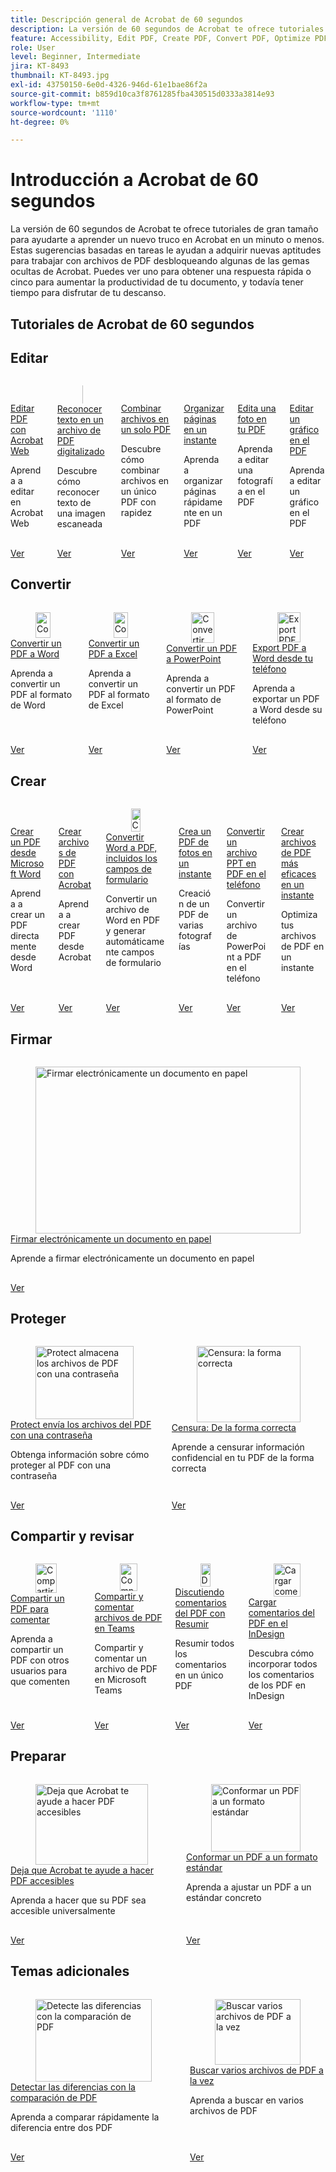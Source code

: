 ```yaml
---
title: Descripción general de Acrobat de 60 segundos
description: La versión de 60 segundos de Acrobat te ofrece tutoriales de gran tamaño para ayudarte a aprender un nuevo truco en Acrobat en un minuto o menos
feature: Accessibility, Edit PDF, Create PDF, Convert PDF, Optimize PDF, Sign, Security, Share, Collaboration
role: User
level: Beginner, Intermediate
jira: KT-8493
thumbnail: KT-8493.jpg
exl-id: 43750150-6e0d-4326-946d-61e1bae86f2a
source-git-commit: b859d10ca3f8761285fba430515d0333a3814e93
workflow-type: tm+mt
source-wordcount: '1110'
ht-degree: 0%

---
```


# Introducción a Acrobat de 60 segundos

La versión de 60 segundos de Acrobat te ofrece tutoriales de gran tamaño para ayudarte a aprender un nuevo truco en Acrobat en un minuto o menos. Estas sugerencias basadas en tareas le ayudan a adquirir nuevas aptitudes para trabajar con archivos de PDF desbloqueando algunas de las gemas ocultas de Acrobat. Puedes ver uno para obtener una respuesta rápida o cinco para aumentar la productividad de tu documento, y todavía tener tiempo para disfrutar de tu descanso.

## Tutoriales de Acrobat de 60 segundos

## Editar

<!-- START CARDS HTML - DO NOT MODIFY BY HAND -->
<div class="columns">
    <div class="column is-half-tablet is-half-desktop is-one-third-widescreen" aria-label="Edit PDF with Acrobat Web">
        <div class="card" style="height: 100%; display: flex; flex-direction: column; height: 100%;">
            <div class="card-image">
                <figure class="image x-is-16by9">
                    <a href="https://experienceleague.adobe.com/es/docs/document-cloud-learn/acrobat-learning/60-second/edit" title="Editar PDF con Acrobat Web" target="_self" rel="referrer">
                        <img class="is-bordered-r-small" src="https://experienceleague.adobe.com/es/docs/document-cloud-learn/acrobat-learning/60-second/media_15446e803641327fa17c7dad1078f062c9dc5712a.png?width=400&format=webply&optimize=medium" alt="Editar PDF con Acrobat Web"
                             style="width: 100%; aspect-ratio: 16 / 9; object-fit: cover; overflow: hidden; display: block; margin: auto;">
                    </a>
                </figure>
            </div>
            <div class="card-content is-padded-small" style="display: flex; flex-direction: column; flex-grow: 1; justify-content: space-between;">
                <div class="top-card-content">
                    <p class="headline is-size-6 has-text-weight-bold">
                        <a href="https://experienceleague.adobe.com/es/docs/document-cloud-learn/acrobat-learning/60-second/edit" target="_self" rel="referrer" title="Editar PDF con Acrobat Web">Editar PDF con Acrobat Web</a>
                    </p>
                    <p class="is-size-6">Aprenda a editar en Acrobat Web</p>
                </div>
                <a href="https://experienceleague.adobe.com/es/docs/document-cloud-learn/acrobat-learning/60-second/edit" target="_self" rel="referrer" class="spectrum-Button spectrum-Button--outline spectrum-Button--primary spectrum-Button--sizeM" style="align-self: flex-start; margin-top: 1rem;">
                    <span class="spectrum-Button-label has-no-wrap has-text-weight-bold">Ver</span>
                </a>
            </div>
        </div>
    </div>
    <div class="column is-half-tablet is-half-desktop is-one-third-widescreen" aria-label="Recognize text in a scanned PDF file">
        <div class="card" style="height: 100%; display: flex; flex-direction: column; height: 100%;">
            <div class="card-image">
                <figure class="image x-is-16by9">
                    <a href="https://experienceleague.adobe.com/es/docs/document-cloud-learn/acrobat-learning/60-second/textrecognition" title="Reconocer texto en un archivo de PDF digitalizado" target="_self" rel="referrer">
                        <img class="is-bordered-r-small" src="https://experienceleague.adobe.com/es/docs/document-cloud-learn/acrobat-learning/60-second/media_18991458e25e3aeaa0ba7f169a5c62d91bfd011c7.png?width=400&format=webply&optimize=medium" alt="Reconocer texto en un archivo de PDF digitalizado"
                             style="width: 100%; aspect-ratio: 16 / 9; object-fit: cover; overflow: hidden; display: block; margin: auto;">
                    </a>
                </figure>
            </div>
            <div class="card-content is-padded-small" style="display: flex; flex-direction: column; flex-grow: 1; justify-content: space-between;">
                <div class="top-card-content">
                    <p class="headline is-size-6 has-text-weight-bold">
                        <a href="https://experienceleague.adobe.com/es/docs/document-cloud-learn/acrobat-learning/60-second/textrecognition" target="_self" rel="referrer" title="Reconocer texto en un archivo de PDF digitalizado">Reconocer texto en un archivo de PDF digitalizado</a>
                    </p>
                    <p class="is-size-6">Descubre cómo reconocer texto de una imagen escaneada</p>
                </div>
                <a href="https://experienceleague.adobe.com/es/docs/document-cloud-learn/acrobat-learning/60-second/textrecognition" target="_self" rel="referrer" class="spectrum-Button spectrum-Button--outline spectrum-Button--primary spectrum-Button--sizeM" style="align-self: flex-start; margin-top: 1rem;">
                    <span class="spectrum-Button-label has-no-wrap has-text-weight-bold">Ver</span>
                </a>
            </div>
        </div>
    </div>
    <div class="column is-half-tablet is-half-desktop is-one-third-widescreen" aria-label="Combine files into one PDF">
        <div class="card" style="height: 100%; display: flex; flex-direction: column; height: 100%;">
            <div class="card-image">
                <figure class="image x-is-16by9">
                    <a href="https://experienceleague.adobe.com/es/docs/document-cloud-learn/acrobat-learning/60-second/combine-to-one-pdf" title="Combinar archivos en un solo PDF" target="_self" rel="referrer">
                        <img class="is-bordered-r-small" src="https://experienceleague.adobe.com/es/docs/document-cloud-learn/acrobat-learning/getting-started/media_12db4e53771239c4c355e54868bb8c2d72912cf58.png?width=400&format=webply&optimize=medium" alt="Combinar archivos en un solo PDF"
                             style="width: 100%; aspect-ratio: 16 / 9; object-fit: cover; overflow: hidden; display: block; margin: auto;">
                    </a>
                </figure>
            </div>
            <div class="card-content is-padded-small" style="display: flex; flex-direction: column; flex-grow: 1; justify-content: space-between;">
                <div class="top-card-content">
                    <p class="headline is-size-6 has-text-weight-bold">
                        <a href="https://experienceleague.adobe.com/es/docs/document-cloud-learn/acrobat-learning/60-second/combine-to-one-pdf" target="_self" rel="referrer" title="Combinar archivos en un solo PDF">Combinar archivos en un solo PDF</a>
                    </p>
                    <p class="is-size-6">Descubre cómo combinar archivos en un único PDF con rapidez</p>
                </div>
                <a href="https://experienceleague.adobe.com/es/docs/document-cloud-learn/acrobat-learning/60-second/combine-to-one-pdf" target="_self" rel="referrer" class="spectrum-Button spectrum-Button--outline spectrum-Button--primary spectrum-Button--sizeM" style="align-self: flex-start; margin-top: 1rem;">
                    <span class="spectrum-Button-label has-no-wrap has-text-weight-bold">Ver</span>
                </a>
            </div>
        </div>
    </div>
    <div class="column is-half-tablet is-half-desktop is-one-third-widescreen" aria-label="Organize pages in a snap">
        <div class="card" style="height: 100%; display: flex; flex-direction: column; height: 100%;">
            <div class="card-image">
                <figure class="image x-is-16by9">
                    <a href="https://experienceleague.adobe.com/es/docs/document-cloud-learn/acrobat-learning/60-second/organize" title="Organiza páginas en un instante" target="_self" rel="referrer">
                        <img class="is-bordered-r-small" src="https://experienceleague.adobe.com/es/docs/document-cloud-learn/acrobat-learning/60-second/media_134a5e6bdc79683186039aefd4886410edcf8f24d.png?width=400&format=webply&optimize=medium" alt="Organiza páginas en un instante"
                             style="width: 100%; aspect-ratio: 16 / 9; object-fit: cover; overflow: hidden; display: block; margin: auto;">
                    </a>
                </figure>
            </div>
            <div class="card-content is-padded-small" style="display: flex; flex-direction: column; flex-grow: 1; justify-content: space-between;">
                <div class="top-card-content">
                    <p class="headline is-size-6 has-text-weight-bold">
                        <a href="https://experienceleague.adobe.com/es/docs/document-cloud-learn/acrobat-learning/60-second/organize" target="_self" rel="referrer" title="Organiza páginas en un instante">Organizar páginas en un instante</a>
                    </p>
                    <p class="is-size-6">Aprenda a organizar páginas rápidamente en un PDF</p>
                </div>
                <a href="https://experienceleague.adobe.com/es/docs/document-cloud-learn/acrobat-learning/60-second/organize" target="_self" rel="referrer" class="spectrum-Button spectrum-Button--outline spectrum-Button--primary spectrum-Button--sizeM" style="align-self: flex-start; margin-top: 1rem;">
                    <span class="spectrum-Button-label has-no-wrap has-text-weight-bold">Ver</span>
                </a>
            </div>
        </div>
    </div>
    <div class="column is-half-tablet is-half-desktop is-one-third-widescreen" aria-label="Edit a photo in your PDF">
        <div class="card" style="height: 100%; display: flex; flex-direction: column; height: 100%;">
            <div class="card-image">
                <figure class="image x-is-16by9">
                    <a href="https://experienceleague.adobe.com/es/docs/document-cloud-learn/acrobat-learning/60-second/editphoto" title="Edición de una fotografía en el PDF" target="_self" rel="referrer">
                        <img class="is-bordered-r-small" src="https://experienceleague.adobe.com/es/docs/document-cloud-learn/acrobat-learning/60-second/media_143402bd2ebb039d28d318ff79922f5cd6a72bb4c.png?width=400&format=webply&optimize=medium" alt="Edición de una fotografía en el PDF"
                             style="width: 100%; aspect-ratio: 16 / 9; object-fit: cover; overflow: hidden; display: block; margin: auto;">
                    </a>
                </figure>
            </div>
            <div class="card-content is-padded-small" style="display: flex; flex-direction: column; flex-grow: 1; justify-content: space-between;">
                <div class="top-card-content">
                    <p class="headline is-size-6 has-text-weight-bold">
                        <a href="https://experienceleague.adobe.com/es/docs/document-cloud-learn/acrobat-learning/60-second/editphoto" target="_self" rel="referrer" title="Edición de una fotografía en el PDF">Edita una foto en tu PDF</a>
                    </p>
                    <p class="is-size-6">Aprenda a editar una fotografía en el PDF</p>
                </div>
                <a href="https://experienceleague.adobe.com/es/docs/document-cloud-learn/acrobat-learning/60-second/editphoto" target="_self" rel="referrer" class="spectrum-Button spectrum-Button--outline spectrum-Button--primary spectrum-Button--sizeM" style="align-self: flex-start; margin-top: 1rem;">
                    <span class="spectrum-Button-label has-no-wrap has-text-weight-bold">Ver</span>
                </a>
            </div>
        </div>
    </div>
    <div class="column is-half-tablet is-half-desktop is-one-third-widescreen" aria-label="Edit a graphic in your PDF">
        <div class="card" style="height: 100%; display: flex; flex-direction: column; height: 100%;">
            <div class="card-image">
                <figure class="image x-is-16by9">
                    <a href="https://experienceleague.adobe.com/es/docs/document-cloud-learn/acrobat-learning/60-second/editgraphic" title="Edición de un gráfico en el PDF" target="_self" rel="referrer">
                        <img class="is-bordered-r-small" src="https://experienceleague.adobe.com/es/docs/document-cloud-learn/acrobat-learning/60-second/media_1e5970d9a0f57a1cb0c18325e8511645af3435571.png?width=400&format=webply&optimize=medium" alt="Edición de un gráfico en el PDF"
                             style="width: 100%; aspect-ratio: 16 / 9; object-fit: cover; overflow: hidden; display: block; margin: auto;">
                    </a>
                </figure>
            </div>
            <div class="card-content is-padded-small" style="display: flex; flex-direction: column; flex-grow: 1; justify-content: space-between;">
                <div class="top-card-content">
                    <p class="headline is-size-6 has-text-weight-bold">
                        <a href="https://experienceleague.adobe.com/es/docs/document-cloud-learn/acrobat-learning/60-second/editgraphic" target="_self" rel="referrer" title="Edición de un gráfico en el PDF">Editar un gráfico en el PDF</a>
                    </p>
                    <p class="is-size-6">Aprenda a editar un gráfico en el PDF</p>
                </div>
                <a href="https://experienceleague.adobe.com/es/docs/document-cloud-learn/acrobat-learning/60-second/editgraphic" target="_self" rel="referrer" class="spectrum-Button spectrum-Button--outline spectrum-Button--primary spectrum-Button--sizeM" style="align-self: flex-start; margin-top: 1rem;">
                    <span class="spectrum-Button-label has-no-wrap has-text-weight-bold">Ver</span>
                </a>
            </div>
        </div>
    </div>
</div>
<!-- END CARDS HTML - DO NOT MODIFY BY HAND -->

## Convertir

<!-- START CARDS HTML - DO NOT MODIFY BY HAND -->
<div class="columns">
    <div class="column is-half-tablet is-half-desktop is-one-third-widescreen" aria-label="Convert a PDF to Word">
        <div class="card" style="height: 100%; display: flex; flex-direction: column; height: 100%;">
            <div class="card-image">
                <figure class="image x-is-16by9">
                    <a href="https://experienceleague.adobe.com/es/docs/document-cloud-learn/acrobat-learning/60-second/convert-pdf-word" title="Convertir un PDF a Word" target="_self" rel="referrer">
                        <img class="is-bordered-r-small" src="https://experienceleague.adobe.com/es/docs/document-cloud-learn/acrobat-learning/60-second/media_151fd684b86b4fce9905135d01d2089da2112ddc7.png?width=400&format=webply&optimize=medium" alt="Convertir un PDF a Word"
                             style="width: 100%; aspect-ratio: 16 / 9; object-fit: cover; overflow: hidden; display: block; margin: auto;">
                    </a>
                </figure>
            </div>
            <div class="card-content is-padded-small" style="display: flex; flex-direction: column; flex-grow: 1; justify-content: space-between;">
                <div class="top-card-content">
                    <p class="headline is-size-6 has-text-weight-bold">
                        <a href="https://experienceleague.adobe.com/es/docs/document-cloud-learn/acrobat-learning/60-second/convert-pdf-word" target="_self" rel="referrer" title="Convertir un PDF a Word">Convertir un PDF a Word</a>
                    </p>
                    <p class="is-size-6">Aprenda a convertir un PDF al formato de Word</p>
                </div>
                <a href="https://experienceleague.adobe.com/es/docs/document-cloud-learn/acrobat-learning/60-second/convert-pdf-word" target="_self" rel="referrer" class="spectrum-Button spectrum-Button--outline spectrum-Button--primary spectrum-Button--sizeM" style="align-self: flex-start; margin-top: 1rem;">
                    <span class="spectrum-Button-label has-no-wrap has-text-weight-bold">Ver</span>
                </a>
            </div>
        </div>
    </div>
    <div class="column is-half-tablet is-half-desktop is-one-third-widescreen" aria-label="Convert a PDF to Excel">
        <div class="card" style="height: 100%; display: flex; flex-direction: column; height: 100%;">
            <div class="card-image">
                <figure class="image x-is-16by9">
                    <a href="https://experienceleague.adobe.com/es/docs/document-cloud-learn/acrobat-learning/60-second/convert-pdf-excel" title="Convertir un PDF a Excel" target="_self" rel="referrer">
                        <img class="is-bordered-r-small" src="https://experienceleague.adobe.com/es/docs/document-cloud-learn/acrobat-learning/60-second/media_150c2cc7e2c37eb955ee680e942f7240e7a3be743.png?width=400&format=webply&optimize=medium" alt="Convertir un PDF a Excel"
                             style="width: 100%; aspect-ratio: 16 / 9; object-fit: cover; overflow: hidden; display: block; margin: auto;">
                    </a>
                </figure>
            </div>
            <div class="card-content is-padded-small" style="display: flex; flex-direction: column; flex-grow: 1; justify-content: space-between;">
                <div class="top-card-content">
                    <p class="headline is-size-6 has-text-weight-bold">
                        <a href="https://experienceleague.adobe.com/es/docs/document-cloud-learn/acrobat-learning/60-second/convert-pdf-excel" target="_self" rel="referrer" title="Convertir un PDF a Excel">Convertir un PDF a Excel</a>
                    </p>
                    <p class="is-size-6">Aprenda a convertir un PDF al formato de Excel</p>
                </div>
                <a href="https://experienceleague.adobe.com/es/docs/document-cloud-learn/acrobat-learning/60-second/convert-pdf-excel" target="_self" rel="referrer" class="spectrum-Button spectrum-Button--outline spectrum-Button--primary spectrum-Button--sizeM" style="align-self: flex-start; margin-top: 1rem;">
                    <span class="spectrum-Button-label has-no-wrap has-text-weight-bold">Ver</span>
                </a>
            </div>
        </div>
    </div>
    <div class="column is-half-tablet is-half-desktop is-one-third-widescreen" aria-label="Convert a PDF to PowerPoint">
        <div class="card" style="height: 100%; display: flex; flex-direction: column; height: 100%;">
            <div class="card-image">
                <figure class="image x-is-16by9">
                    <a href="https://experienceleague.adobe.com/es/docs/document-cloud-learn/acrobat-learning/60-second/convert-pdf-powerpoint" title="Convertir un PDF a PowerPoint" target="_self" rel="referrer">
                        <img class="is-bordered-r-small" src="https://experienceleague.adobe.com/es/docs/document-cloud-learn/acrobat-learning/60-second/media_1f8d6d403480a260dc967912fe013c5a6419dcffc.png?width=400&format=webply&optimize=medium" alt="Convertir un PDF a PowerPoint"
                             style="width: 100%; aspect-ratio: 16 / 9; object-fit: cover; overflow: hidden; display: block; margin: auto;">
                    </a>
                </figure>
            </div>
            <div class="card-content is-padded-small" style="display: flex; flex-direction: column; flex-grow: 1; justify-content: space-between;">
                <div class="top-card-content">
                    <p class="headline is-size-6 has-text-weight-bold">
                        <a href="https://experienceleague.adobe.com/es/docs/document-cloud-learn/acrobat-learning/60-second/convert-pdf-powerpoint" target="_self" rel="referrer" title="Convertir un PDF a PowerPoint">Convertir un PDF a PowerPoint</a>
                    </p>
                    <p class="is-size-6">Aprenda a convertir un PDF al formato de PowerPoint</p>
                </div>
                <a href="https://experienceleague.adobe.com/es/docs/document-cloud-learn/acrobat-learning/60-second/convert-pdf-powerpoint" target="_self" rel="referrer" class="spectrum-Button spectrum-Button--outline spectrum-Button--primary spectrum-Button--sizeM" style="align-self: flex-start; margin-top: 1rem;">
                    <span class="spectrum-Button-label has-no-wrap has-text-weight-bold">Ver</span>
                </a>
            </div>
        </div>
    </div>
    <div class="column is-half-tablet is-half-desktop is-one-third-widescreen" aria-label="Export PDF to Word from your phone">
        <div class="card" style="height: 100%; display: flex; flex-direction: column; height: 100%;">
            <div class="card-image">
                <figure class="image x-is-16by9">
                    <a href="https://experienceleague.adobe.com/es/docs/document-cloud-learn/acrobat-learning/60-second/exportwordphone" title="Export PDF a Word desde el teléfono" target="_self" rel="referrer">
                        <img class="is-bordered-r-small" src="https://experienceleague.adobe.com/es/docs/document-cloud-learn/acrobat-learning/60-second/media_159dede237c9c628066a9c0d75d0ea1d0a0255f26.png?width=400&format=webply&optimize=medium" alt="Export PDF a Word desde el teléfono"
                             style="width: 100%; aspect-ratio: 16 / 9; object-fit: cover; overflow: hidden; display: block; margin: auto;">
                    </a>
                </figure>
            </div>
            <div class="card-content is-padded-small" style="display: flex; flex-direction: column; flex-grow: 1; justify-content: space-between;">
                <div class="top-card-content">
                    <p class="headline is-size-6 has-text-weight-bold">
                        <a href="https://experienceleague.adobe.com/es/docs/document-cloud-learn/acrobat-learning/60-second/exportwordphone" target="_self" rel="referrer" title="Export PDF a Word desde el teléfono">Export PDF a Word desde tu teléfono</a>
                    </p>
                    <p class="is-size-6">Aprenda a exportar un PDF a Word desde su teléfono</p>
                </div>
                <a href="https://experienceleague.adobe.com/es/docs/document-cloud-learn/acrobat-learning/60-second/exportwordphone" target="_self" rel="referrer" class="spectrum-Button spectrum-Button--outline spectrum-Button--primary spectrum-Button--sizeM" style="align-self: flex-start; margin-top: 1rem;">
                    <span class="spectrum-Button-label has-no-wrap has-text-weight-bold">Ver</span>
                </a>
            </div>
        </div>
    </div>
</div>
<!-- END CARDS HTML - DO NOT MODIFY BY HAND -->

## Crear

<!-- START CARDS HTML - DO NOT MODIFY BY HAND -->
<div class="columns">
    <div class="column is-half-tablet is-half-desktop is-one-third-widescreen" aria-label="Create a PDF from Microsoft Word">
        <div class="card" style="height: 100%; display: flex; flex-direction: column; height: 100%;">
            <div class="card-image">
                <figure class="image x-is-16by9">
                    <a href="https://experienceleague.adobe.com/es/docs/document-cloud-learn/acrobat-learning/60-second/word-to-pdf" title="Crear un PDF desde Microsoft Word" target="_self" rel="referrer">
                        <img class="is-bordered-r-small" src="https://experienceleague.adobe.com/es/docs/document-cloud-learn/acrobat-learning/60-second/media_1cd736365ac8082ced244671cce45aefc5162b2b5.png?width=400&format=webply&optimize=medium" alt="Crear un PDF desde Microsoft Word"
                             style="width: 100%; aspect-ratio: 16 / 9; object-fit: cover; overflow: hidden; display: block; margin: auto;">
                    </a>
                </figure>
            </div>
            <div class="card-content is-padded-small" style="display: flex; flex-direction: column; flex-grow: 1; justify-content: space-between;">
                <div class="top-card-content">
                    <p class="headline is-size-6 has-text-weight-bold">
                        <a href="https://experienceleague.adobe.com/es/docs/document-cloud-learn/acrobat-learning/60-second/word-to-pdf" target="_self" rel="referrer" title="Crear un PDF desde Microsoft Word">Crear un PDF desde Microsoft Word</a>
                    </p>
                    <p class="is-size-6">Aprenda a crear un PDF directamente desde Word</p>
                </div>
                <a href="https://experienceleague.adobe.com/es/docs/document-cloud-learn/acrobat-learning/60-second/word-to-pdf" target="_self" rel="referrer" class="spectrum-Button spectrum-Button--outline spectrum-Button--primary spectrum-Button--sizeM" style="align-self: flex-start; margin-top: 1rem;">
                    <span class="spectrum-Button-label has-no-wrap has-text-weight-bold">Ver</span>
                </a>
            </div>
        </div>
    </div>
    <div class="column is-half-tablet is-half-desktop is-one-third-widescreen" aria-label="Create PDF files with Acrobat">
        <div class="card" style="height: 100%; display: flex; flex-direction: column; height: 100%;">
            <div class="card-image">
                <figure class="image x-is-16by9">
                    <a href="https://experienceleague.adobe.com/es/docs/document-cloud-learn/acrobat-learning/60-second/create-from-acrobat" title="Crear archivos de PDF con Acrobat" target="_self" rel="referrer">
                        <img class="is-bordered-r-small" src="https://experienceleague.adobe.com/es/docs/document-cloud-learn/acrobat-learning/60-second/media_11870f1d4b20a042dc6d14477c438af32860ceac8.png?width=400&format=webply&optimize=medium" alt="Crear archivos de PDF con Acrobat"
                             style="width: 100%; aspect-ratio: 16 / 9; object-fit: cover; overflow: hidden; display: block; margin: auto;">
                    </a>
                </figure>
            </div>
            <div class="card-content is-padded-small" style="display: flex; flex-direction: column; flex-grow: 1; justify-content: space-between;">
                <div class="top-card-content">
                    <p class="headline is-size-6 has-text-weight-bold">
                        <a href="https://experienceleague.adobe.com/es/docs/document-cloud-learn/acrobat-learning/60-second/create-from-acrobat" target="_self" rel="referrer" title="Crear archivos de PDF con Acrobat">Crear archivos de PDF con Acrobat</a>
                    </p>
                    <p class="is-size-6">Aprenda a crear PDF desde Acrobat</p>
                </div>
                <a href="https://experienceleague.adobe.com/es/docs/document-cloud-learn/acrobat-learning/60-second/create-from-acrobat" target="_self" rel="referrer" class="spectrum-Button spectrum-Button--outline spectrum-Button--primary spectrum-Button--sizeM" style="align-self: flex-start; margin-top: 1rem;">
                    <span class="spectrum-Button-label has-no-wrap has-text-weight-bold">Ver</span>
                </a>
            </div>
        </div>
    </div>
    <div class="column is-half-tablet is-half-desktop is-one-third-widescreen" aria-label="Convert Word to PDF including form fields">
        <div class="card" style="height: 100%; display: flex; flex-direction: column; height: 100%;">
            <div class="card-image">
                <figure class="image x-is-16by9">
                    <a href="https://experienceleague.adobe.com/es/docs/document-cloud-learn/acrobat-learning/60-second/wordform" title="Convertir de Word a PDF, incluidos los campos de formulario" target="_self" rel="referrer">
                        <img class="is-bordered-r-small" src="https://experienceleague.adobe.com/es/docs/document-cloud-learn/acrobat-learning/60-second/media_144fe4c86278b0d29c252495b50d8d16f3d2c3876.png?width=400&format=webply&optimize=medium" alt="Convertir de Word a PDF, incluidos los campos de formulario"
                             style="width: 100%; aspect-ratio: 16 / 9; object-fit: cover; overflow: hidden; display: block; margin: auto;">
                    </a>
                </figure>
            </div>
            <div class="card-content is-padded-small" style="display: flex; flex-direction: column; flex-grow: 1; justify-content: space-between;">
                <div class="top-card-content">
                    <p class="headline is-size-6 has-text-weight-bold">
                        <a href="https://experienceleague.adobe.com/es/docs/document-cloud-learn/acrobat-learning/60-second/wordform" target="_self" rel="referrer" title="Convertir de Word a PDF, incluidos los campos de formulario">Convertir Word a PDF, incluidos los campos de formulario</a>
                    </p>
                    <p class="is-size-6">Convertir un archivo de Word en PDF y generar automáticamente campos de formulario</p>
                </div>
                <a href="https://experienceleague.adobe.com/es/docs/document-cloud-learn/acrobat-learning/60-second/wordform" target="_self" rel="referrer" class="spectrum-Button spectrum-Button--outline spectrum-Button--primary spectrum-Button--sizeM" style="align-self: flex-start; margin-top: 1rem;">
                    <span class="spectrum-Button-label has-no-wrap has-text-weight-bold">Ver</span>
                </a>
            </div>
        </div>
    </div>
    <div class="column is-half-tablet is-half-desktop is-one-third-widescreen" aria-label="Create a PDF of photos in an instant">
        <div class="card" style="height: 100%; display: flex; flex-direction: column; height: 100%;">
            <div class="card-image">
                <figure class="image x-is-16by9">
                    <a href="https://experienceleague.adobe.com/es/docs/document-cloud-learn/acrobat-learning/60-second/photo" title="Crea un PDF de fotos en un instante" target="_self" rel="referrer">
                        <img class="is-bordered-r-small" src="https://experienceleague.adobe.com/es/docs/document-cloud-learn/acrobat-learning/60-second/media_18e81d37992122545eb35d6f082caab4a314eb4d3.png?width=400&format=webply&optimize=medium" alt="Crea un PDF de fotos en un instante"
                             style="width: 100%; aspect-ratio: 16 / 9; object-fit: cover; overflow: hidden; display: block; margin: auto;">
                    </a>
                </figure>
            </div>
            <div class="card-content is-padded-small" style="display: flex; flex-direction: column; flex-grow: 1; justify-content: space-between;">
                <div class="top-card-content">
                    <p class="headline is-size-6 has-text-weight-bold">
                        <a href="https://experienceleague.adobe.com/es/docs/document-cloud-learn/acrobat-learning/60-second/photo" target="_self" rel="referrer" title="Crea un PDF de fotos en un instante">Crea un PDF de fotos en un instante</a>
                    </p>
                    <p class="is-size-6">Creación de un PDF de varias fotografías</p>
                </div>
                <a href="https://experienceleague.adobe.com/es/docs/document-cloud-learn/acrobat-learning/60-second/photo" target="_self" rel="referrer" class="spectrum-Button spectrum-Button--outline spectrum-Button--primary spectrum-Button--sizeM" style="align-self: flex-start; margin-top: 1rem;">
                    <span class="spectrum-Button-label has-no-wrap has-text-weight-bold">Ver</span>
                </a>
            </div>
        </div>
    </div>
    <div class="column is-half-tablet is-half-desktop is-one-third-widescreen" aria-label="Convert a PPT file to PDF on your phone">
        <div class="card" style="height: 100%; display: flex; flex-direction: column; height: 100%;">
            <div class="card-image">
                <figure class="image x-is-16by9">
                    <a href="https://experienceleague.adobe.com/es/docs/document-cloud-learn/acrobat-learning/60-second/phone" title="Convertir un archivo PPT a PDF en el teléfono" target="_self" rel="referrer">
                        <img class="is-bordered-r-small" src="https://experienceleague.adobe.com/es/docs/document-cloud-learn/acrobat-learning/60-second/media_17330e204d49ad64a1af9098da67fc2d172566d0a.png?width=400&format=webply&optimize=medium" alt="Convertir un archivo PPT a PDF en el teléfono"
                             style="width: 100%; aspect-ratio: 16 / 9; object-fit: cover; overflow: hidden; display: block; margin: auto;">
                    </a>
                </figure>
            </div>
            <div class="card-content is-padded-small" style="display: flex; flex-direction: column; flex-grow: 1; justify-content: space-between;">
                <div class="top-card-content">
                    <p class="headline is-size-6 has-text-weight-bold">
                        <a href="https://experienceleague.adobe.com/es/docs/document-cloud-learn/acrobat-learning/60-second/phone" target="_self" rel="referrer" title="Convertir un archivo PPT a PDF en el teléfono">Convertir un archivo PPT en PDF en el teléfono</a>
                    </p>
                    <p class="is-size-6">Convertir un archivo de PowerPoint a PDF en el teléfono</p>
                </div>
                <a href="https://experienceleague.adobe.com/es/docs/document-cloud-learn/acrobat-learning/60-second/phone" target="_self" rel="referrer" class="spectrum-Button spectrum-Button--outline spectrum-Button--primary spectrum-Button--sizeM" style="align-self: flex-start; margin-top: 1rem;">
                    <span class="spectrum-Button-label has-no-wrap has-text-weight-bold">Ver</span>
                </a>
            </div>
        </div>
    </div>
    <div class="column is-half-tablet is-half-desktop is-one-third-widescreen" aria-label="Create more efficient PDF files in a snap">
        <div class="card" style="height: 100%; display: flex; flex-direction: column; height: 100%;">
            <div class="card-image">
                <figure class="image x-is-16by9">
                    <a href="https://experienceleague.adobe.com/es/docs/document-cloud-learn/acrobat-learning/60-second/optimize" title="Crea archivos de PDF más eficaces en un instante" target="_self" rel="referrer">
                        <img class="is-bordered-r-small" src="https://experienceleague.adobe.com/es/docs/document-cloud-learn/acrobat-learning/60-second/media_1803962c9009d3368a7edd10c31f9d262e8867539.png?width=400&format=webply&optimize=medium" alt="Crea archivos de PDF más eficaces en un instante"
                             style="width: 100%; aspect-ratio: 16 / 9; object-fit: cover; overflow: hidden; display: block; margin: auto;">
                    </a>
                </figure>
            </div>
            <div class="card-content is-padded-small" style="display: flex; flex-direction: column; flex-grow: 1; justify-content: space-between;">
                <div class="top-card-content">
                    <p class="headline is-size-6 has-text-weight-bold">
                        <a href="https://experienceleague.adobe.com/es/docs/document-cloud-learn/acrobat-learning/60-second/optimize" target="_self" rel="referrer" title="Crea archivos de PDF más eficaces en un instante">Crear archivos de PDF más eficaces en un instante</a>
                    </p>
                    <p class="is-size-6">Optimiza tus archivos de PDF en un instante</p>
                </div>
                <a href="https://experienceleague.adobe.com/es/docs/document-cloud-learn/acrobat-learning/60-second/optimize" target="_self" rel="referrer" class="spectrum-Button spectrum-Button--outline spectrum-Button--primary spectrum-Button--sizeM" style="align-self: flex-start; margin-top: 1rem;">
                    <span class="spectrum-Button-label has-no-wrap has-text-weight-bold">Ver</span>
                </a>
            </div>
        </div>
    </div>
</div>
<!-- END CARDS HTML - DO NOT MODIFY BY HAND -->

## Firmar

<!-- START CARDS HTML - DO NOT MODIFY BY HAND -->
<div class="columns">
    <div class="column is-half-tablet is-half-desktop is-one-third-widescreen" aria-label="Electronically sign a paper document">
        <div class="card" style="height: 100%; display: flex; flex-direction: column; height: 100%;">
            <div class="card-image">
                <figure class="image x-is-16by9">
                    <a href="https://experienceleague.adobe.com/es/docs/document-cloud-learn/acrobat-learning/60-second/sign" title="Firmar electrónicamente un documento en papel" target="_self" rel="referrer">
                        <img class="is-bordered-r-small" src="https://experienceleague.adobe.com/es/docs/document-cloud-learn/acrobat-learning/60-second/media_1208aec2e5b247e623754caa50e089d2f4ded0a6d.png?width=400&format=webply&optimize=medium" alt="Firmar electrónicamente un documento en papel"
                             style="width: 100%; aspect-ratio: 16 / 9; object-fit: cover; overflow: hidden; display: block; margin: auto;">
                    </a>
                </figure>
            </div>
            <div class="card-content is-padded-small" style="display: flex; flex-direction: column; flex-grow: 1; justify-content: space-between;">
                <div class="top-card-content">
                    <p class="headline is-size-6 has-text-weight-bold">
                        <a href="https://experienceleague.adobe.com/es/docs/document-cloud-learn/acrobat-learning/60-second/sign" target="_self" rel="referrer" title="Firmar electrónicamente un documento en papel">Firmar electrónicamente un documento en papel</a>
                    </p>
                    <p class="is-size-6">Aprende a firmar electrónicamente un documento en papel</p>
                </div>
                <a href="https://experienceleague.adobe.com/es/docs/document-cloud-learn/acrobat-learning/60-second/sign" target="_self" rel="referrer" class="spectrum-Button spectrum-Button--outline spectrum-Button--primary spectrum-Button--sizeM" style="align-self: flex-start; margin-top: 1rem;">
                    <span class="spectrum-Button-label has-no-wrap has-text-weight-bold">Ver</span>
                </a>
            </div>
        </div>
    </div>
</div>
<!-- END CARDS HTML - DO NOT MODIFY BY HAND -->

## Proteger

<!-- START CARDS HTML - DO NOT MODIFY BY HAND -->
<div class="columns">
    <div class="column is-half-tablet is-half-desktop is-one-third-widescreen" aria-label="Protect your PDF files with a password">
        <div class="card" style="height: 100%; display: flex; flex-direction: column; height: 100%;">
            <div class="card-image">
                <figure class="image x-is-16by9">
                    <a href="https://experienceleague.adobe.com/es/docs/document-cloud-learn/acrobat-learning/60-second/protect" title="Protect almacena los archivos de PDF con una contraseña" target="_self" rel="referrer">
                        <img class="is-bordered-r-small" src="https://experienceleague.adobe.com/es/docs/document-cloud-learn/acrobat-learning/60-second/media_1dd983a4813e3ef7b729b15e794efae1217399beb.png?width=400&format=webply&optimize=medium" alt="Protect almacena los archivos de PDF con una contraseña"
                             style="width: 100%; aspect-ratio: 16 / 9; object-fit: cover; overflow: hidden; display: block; margin: auto;">
                    </a>
                </figure>
            </div>
            <div class="card-content is-padded-small" style="display: flex; flex-direction: column; flex-grow: 1; justify-content: space-between;">
                <div class="top-card-content">
                    <p class="headline is-size-6 has-text-weight-bold">
                        <a href="https://experienceleague.adobe.com/es/docs/document-cloud-learn/acrobat-learning/60-second/protect" target="_self" rel="referrer" title="Protect almacena los archivos de PDF con una contraseña">Protect envía los archivos del PDF con una contraseña</a>
                    </p>
                    <p class="is-size-6">Obtenga información sobre cómo proteger al PDF con una contraseña</p>
                </div>
                <a href="https://experienceleague.adobe.com/es/docs/document-cloud-learn/acrobat-learning/60-second/protect" target="_self" rel="referrer" class="spectrum-Button spectrum-Button--outline spectrum-Button--primary spectrum-Button--sizeM" style="align-self: flex-start; margin-top: 1rem;">
                    <span class="spectrum-Button-label has-no-wrap has-text-weight-bold">Ver</span>
                </a>
            </div>
        </div>
    </div>
    <div class="column is-half-tablet is-half-desktop is-one-third-widescreen" aria-label="Redaction: The right way">
        <div class="card" style="height: 100%; display: flex; flex-direction: column; height: 100%;">
            <div class="card-image">
                <figure class="image x-is-16by9">
                    <a href="https://experienceleague.adobe.com/es/docs/document-cloud-learn/acrobat-learning/60-second/redaction" title="Censura: la forma correcta" target="_self" rel="referrer">
                        <img class="is-bordered-r-small" src="https://experienceleague.adobe.com/es/docs/document-cloud-learn/acrobat-learning/60-second/media_157cf46d9edc5dd644ff1bef8f186a240b931fb37.png?width=400&format=webply&optimize=medium" alt="Censura: la forma correcta"
                             style="width: 100%; aspect-ratio: 16 / 9; object-fit: cover; overflow: hidden; display: block; margin: auto;">
                    </a>
                </figure>
            </div>
            <div class="card-content is-padded-small" style="display: flex; flex-direction: column; flex-grow: 1; justify-content: space-between;">
                <div class="top-card-content">
                    <p class="headline is-size-6 has-text-weight-bold">
                        <a href="https://experienceleague.adobe.com/es/docs/document-cloud-learn/acrobat-learning/60-second/redaction" target="_self" rel="referrer" title="Censura: la forma correcta">Censura: De la forma correcta</a>
                    </p>
                    <p class="is-size-6">Aprende a censurar información confidencial en tu PDF de la forma correcta</p>
                </div>
                <a href="https://experienceleague.adobe.com/es/docs/document-cloud-learn/acrobat-learning/60-second/redaction" target="_self" rel="referrer" class="spectrum-Button spectrum-Button--outline spectrum-Button--primary spectrum-Button--sizeM" style="align-self: flex-start; margin-top: 1rem;">
                    <span class="spectrum-Button-label has-no-wrap has-text-weight-bold">Ver</span>
                </a>
            </div>
        </div>
    </div>
</div>
<!-- END CARDS HTML - DO NOT MODIFY BY HAND -->

## Compartir y revisar

<!-- START CARDS HTML - DO NOT MODIFY BY HAND -->
<div class="columns">
    <div class="column is-half-tablet is-half-desktop is-one-third-widescreen" aria-label="Share a PDF for commenting">
        <div class="card" style="height: 100%; display: flex; flex-direction: column; height: 100%;">
            <div class="card-image">
                <figure class="image x-is-16by9">
                    <a href="https://experienceleague.adobe.com/es/docs/document-cloud-learn/acrobat-learning/60-second/share-comment" title="Compartir un PDF para recibir comentarios" target="_self" rel="referrer">
                        <img class="is-bordered-r-small" src="https://experienceleague.adobe.com/es/docs/document-cloud-learn/acrobat-learning/60-second/media_1df6283b214efd1ddd237c3677af76911195315c2.png?width=400&format=webply&optimize=medium" alt="Compartir un PDF para recibir comentarios"
                             style="width: 100%; aspect-ratio: 16 / 9; object-fit: cover; overflow: hidden; display: block; margin: auto;">
                    </a>
                </figure>
            </div>
            <div class="card-content is-padded-small" style="display: flex; flex-direction: column; flex-grow: 1; justify-content: space-between;">
                <div class="top-card-content">
                    <p class="headline is-size-6 has-text-weight-bold">
                        <a href="https://experienceleague.adobe.com/es/docs/document-cloud-learn/acrobat-learning/60-second/share-comment" target="_self" rel="referrer" title="Compartir un PDF para recibir comentarios">Compartir un PDF para comentar</a>
                    </p>
                    <p class="is-size-6">Aprenda a compartir un PDF con otros usuarios para que comenten</p>
                </div>
                <a href="https://experienceleague.adobe.com/es/docs/document-cloud-learn/acrobat-learning/60-second/share-comment" target="_self" rel="referrer" class="spectrum-Button spectrum-Button--outline spectrum-Button--primary spectrum-Button--sizeM" style="align-self: flex-start; margin-top: 1rem;">
                    <span class="spectrum-Button-label has-no-wrap has-text-weight-bold">Ver</span>
                </a>
            </div>
        </div>
    </div>
    <div class="column is-half-tablet is-half-desktop is-one-third-widescreen" aria-label="Share and comment on PDF files in Teams">
        <div class="card" style="height: 100%; display: flex; flex-direction: column; height: 100%;">
            <div class="card-image">
                <figure class="image x-is-16by9">
                    <a href="https://experienceleague.adobe.com/es/docs/document-cloud-learn/acrobat-learning/60-second/share-comment-teams" title="Compartir y comentar archivos de PDF en Teams" target="_self" rel="referrer">
                        <img class="is-bordered-r-small" src="https://experienceleague.adobe.com/es/docs/document-cloud-learn/acrobat-learning/60-second/media_1720a3899d776d3ac481b80fee706cbdf3858bbf7.png?width=400&format=webply&optimize=medium" alt="Compartir y comentar archivos de PDF en Teams"
                             style="width: 100%; aspect-ratio: 16 / 9; object-fit: cover; overflow: hidden; display: block; margin: auto;">
                    </a>
                </figure>
            </div>
            <div class="card-content is-padded-small" style="display: flex; flex-direction: column; flex-grow: 1; justify-content: space-between;">
                <div class="top-card-content">
                    <p class="headline is-size-6 has-text-weight-bold">
                        <a href="https://experienceleague.adobe.com/es/docs/document-cloud-learn/acrobat-learning/60-second/share-comment-teams" target="_self" rel="referrer" title="Compartir y comentar archivos de PDF en Teams">Compartir y comentar archivos de PDF en Teams</a>
                    </p>
                    <p class="is-size-6">Compartir y comentar un archivo de PDF en Microsoft Teams</p>
                </div>
                <a href="https://experienceleague.adobe.com/es/docs/document-cloud-learn/acrobat-learning/60-second/share-comment-teams" target="_self" rel="referrer" class="spectrum-Button spectrum-Button--outline spectrum-Button--primary spectrum-Button--sizeM" style="align-self: flex-start; margin-top: 1rem;">
                    <span class="spectrum-Button-label has-no-wrap has-text-weight-bold">Ver</span>
                </a>
            </div>
        </div>
    </div>
    <div class="column is-half-tablet is-half-desktop is-one-third-widescreen" aria-label="Wrangling PDF comments with Summarize">
        <div class="card" style="height: 100%; display: flex; flex-direction: column; height: 100%;">
            <div class="card-image">
                <figure class="image x-is-16by9">
                    <a href="https://experienceleague.adobe.com/es/docs/document-cloud-learn/acrobat-learning/60-second/summarize-comments" title="Discutir comentarios del PDF con Resumir" target="_self" rel="referrer">
                        <img class="is-bordered-r-small" src="https://experienceleague.adobe.com/es/docs/document-cloud-learn/acrobat-learning/60-second/media_17b1b68eade2127c8eb341461188bbf3c1067669e.png?width=400&format=webply&optimize=medium" alt="Discutir comentarios del PDF con Resumir"
                             style="width: 100%; aspect-ratio: 16 / 9; object-fit: cover; overflow: hidden; display: block; margin: auto;">
                    </a>
                </figure>
            </div>
            <div class="card-content is-padded-small" style="display: flex; flex-direction: column; flex-grow: 1; justify-content: space-between;">
                <div class="top-card-content">
                    <p class="headline is-size-6 has-text-weight-bold">
                        <a href="https://experienceleague.adobe.com/es/docs/document-cloud-learn/acrobat-learning/60-second/summarize-comments" target="_self" rel="referrer" title="Discutir comentarios del PDF con Resumir">Discutiendo comentarios del PDF con Resumir</a>
                    </p>
                    <p class="is-size-6">Resumir todos los comentarios en un único PDF</p>
                </div>
                <a href="https://experienceleague.adobe.com/es/docs/document-cloud-learn/acrobat-learning/60-second/summarize-comments" target="_self" rel="referrer" class="spectrum-Button spectrum-Button--outline spectrum-Button--primary spectrum-Button--sizeM" style="align-self: flex-start; margin-top: 1rem;">
                    <span class="spectrum-Button-label has-no-wrap has-text-weight-bold">Ver</span>
                </a>
            </div>
        </div>
    </div>
    <div class="column is-half-tablet is-half-desktop is-one-third-widescreen" aria-label="Load PDF comments into InDesign">
        <div class="card" style="height: 100%; display: flex; flex-direction: column; height: 100%;">
            <div class="card-image">
                <figure class="image x-is-16by9">
                    <a href="https://experienceleague.adobe.com/es/docs/document-cloud-learn/acrobat-learning/60-second/indesign" title="Cargar comentarios del PDF en InDesign" target="_self" rel="referrer">
                        <img class="is-bordered-r-small" src="https://experienceleague.adobe.com/es/docs/document-cloud-learn/acrobat-learning/60-second/media_12b5fbc41158aa6c29b27d55f48da2e555340bb74.png?width=400&format=webply&optimize=medium" alt="Cargar comentarios del PDF en InDesign"
                             style="width: 100%; aspect-ratio: 16 / 9; object-fit: cover; overflow: hidden; display: block; margin: auto;">
                    </a>
                </figure>
            </div>
            <div class="card-content is-padded-small" style="display: flex; flex-direction: column; flex-grow: 1; justify-content: space-between;">
                <div class="top-card-content">
                    <p class="headline is-size-6 has-text-weight-bold">
                        <a href="https://experienceleague.adobe.com/es/docs/document-cloud-learn/acrobat-learning/60-second/indesign" target="_self" rel="referrer" title="Cargar comentarios del PDF en InDesign">Cargar comentarios del PDF en el InDesign</a>
                    </p>
                    <p class="is-size-6">Descubra cómo incorporar todos los comentarios de los PDF en InDesign</p>
                </div>
                <a href="https://experienceleague.adobe.com/es/docs/document-cloud-learn/acrobat-learning/60-second/indesign" target="_self" rel="referrer" class="spectrum-Button spectrum-Button--outline spectrum-Button--primary spectrum-Button--sizeM" style="align-self: flex-start; margin-top: 1rem;">
                    <span class="spectrum-Button-label has-no-wrap has-text-weight-bold">Ver</span>
                </a>
            </div>
        </div>
    </div>
</div>
<!-- END CARDS HTML - DO NOT MODIFY BY HAND -->

## Preparar

<!-- START CARDS HTML - DO NOT MODIFY BY HAND -->
<div class="columns">
    <div class="column is-half-tablet is-half-desktop is-one-third-widescreen" aria-label="Let Acrobat help you make accessible PDFs">
        <div class="card" style="height: 100%; display: flex; flex-direction: column; height: 100%;">
            <div class="card-image">
                <figure class="image x-is-16by9">
                    <a href="https://experienceleague.adobe.com/es/docs/document-cloud-learn/acrobat-learning/60-second/accessible" title="Deja que Acrobat te ayude a hacer PDF accesibles" target="_self" rel="referrer">
                        <img class="is-bordered-r-small" src="https://experienceleague.adobe.com/es/docs/document-cloud-learn/acrobat-learning/60-second/media_1e2904f6c282577ed675e5b1afeaa1e9512565f47.png?width=400&format=webply&optimize=medium" alt="Deja que Acrobat te ayude a hacer PDF accesibles"
                             style="width: 100%; aspect-ratio: 16 / 9; object-fit: cover; overflow: hidden; display: block; margin: auto;">
                    </a>
                </figure>
            </div>
            <div class="card-content is-padded-small" style="display: flex; flex-direction: column; flex-grow: 1; justify-content: space-between;">
                <div class="top-card-content">
                    <p class="headline is-size-6 has-text-weight-bold">
                        <a href="https://experienceleague.adobe.com/es/docs/document-cloud-learn/acrobat-learning/60-second/accessible" target="_self" rel="referrer" title="Deja que Acrobat te ayude a hacer PDF accesibles">Deja que Acrobat te ayude a hacer PDF accesibles</a>
                    </p>
                    <p class="is-size-6">Aprenda a hacer que su PDF sea accesible universalmente</p>
                </div>
                <a href="https://experienceleague.adobe.com/es/docs/document-cloud-learn/acrobat-learning/60-second/accessible" target="_self" rel="referrer" class="spectrum-Button spectrum-Button--outline spectrum-Button--primary spectrum-Button--sizeM" style="align-self: flex-start; margin-top: 1rem;">
                    <span class="spectrum-Button-label has-no-wrap has-text-weight-bold">Ver</span>
                </a>
            </div>
        </div>
    </div>
    <div class="column is-half-tablet is-half-desktop is-one-third-widescreen" aria-label="Conform a PDF to a standard format">
        <div class="card" style="height: 100%; display: flex; flex-direction: column; height: 100%;">
            <div class="card-image">
                <figure class="image x-is-16by9">
                    <a href="https://experienceleague.adobe.com/es/docs/document-cloud-learn/acrobat-learning/60-second/conform" title="Conformar un PDF a un formato estándar" target="_self" rel="referrer">
                        <img class="is-bordered-r-small" src="https://experienceleague.adobe.com/es/docs/document-cloud-learn/acrobat-learning/60-second/media_1c82cf6c647f1f7df7f66caab864c0abb7adece74.png?width=400&format=webply&optimize=medium" alt="Conformar un PDF a un formato estándar"
                             style="width: 100%; aspect-ratio: 16 / 9; object-fit: cover; overflow: hidden; display: block; margin: auto;">
                    </a>
                </figure>
            </div>
            <div class="card-content is-padded-small" style="display: flex; flex-direction: column; flex-grow: 1; justify-content: space-between;">
                <div class="top-card-content">
                    <p class="headline is-size-6 has-text-weight-bold">
                        <a href="https://experienceleague.adobe.com/es/docs/document-cloud-learn/acrobat-learning/60-second/conform" target="_self" rel="referrer" title="Conformar un PDF a un formato estándar">Conformar un PDF a un formato estándar</a>
                    </p>
                    <p class="is-size-6">Aprenda a ajustar un PDF a un estándar concreto</p>
                </div>
                <a href="https://experienceleague.adobe.com/es/docs/document-cloud-learn/acrobat-learning/60-second/conform" target="_self" rel="referrer" class="spectrum-Button spectrum-Button--outline spectrum-Button--primary spectrum-Button--sizeM" style="align-self: flex-start; margin-top: 1rem;">
                    <span class="spectrum-Button-label has-no-wrap has-text-weight-bold">Ver</span>
                </a>
            </div>
        </div>
    </div>
</div>
<!-- END CARDS HTML - DO NOT MODIFY BY HAND -->

## Temas adicionales

<!-- START CARDS HTML - DO NOT MODIFY BY HAND -->
<div class="columns">
    <div class="column is-half-tablet is-half-desktop is-one-third-widescreen" aria-label="Spot the differences with PDF compare">
        <div class="card" style="height: 100%; display: flex; flex-direction: column; height: 100%;">
            <div class="card-image">
                <figure class="image x-is-16by9">
                    <a href="https://experienceleague.adobe.com/es/docs/document-cloud-learn/acrobat-learning/60-second/compare" title="Detecte las diferencias con la comparación de PDF" target="_self" rel="referrer">
                        <img class="is-bordered-r-small" src="https://experienceleague.adobe.com/es/docs/document-cloud-learn/acrobat-learning/60-second/media_19b8c3f5665ede86ff64b4144d108a150bc09f02e.png?width=400&format=webply&optimize=medium" alt="Detecte las diferencias con la comparación de PDF"
                             style="width: 100%; aspect-ratio: 16 / 9; object-fit: cover; overflow: hidden; display: block; margin: auto;">
                    </a>
                </figure>
            </div>
            <div class="card-content is-padded-small" style="display: flex; flex-direction: column; flex-grow: 1; justify-content: space-between;">
                <div class="top-card-content">
                    <p class="headline is-size-6 has-text-weight-bold">
                        <a href="https://experienceleague.adobe.com/es/docs/document-cloud-learn/acrobat-learning/60-second/compare" target="_self" rel="referrer" title="Detecte las diferencias con la comparación de PDF">Detectar las diferencias con la comparación de PDF</a>
                    </p>
                    <p class="is-size-6">Aprenda a comparar rápidamente la diferencia entre dos PDF</p>
                </div>
                <a href="https://experienceleague.adobe.com/es/docs/document-cloud-learn/acrobat-learning/60-second/compare" target="_self" rel="referrer" class="spectrum-Button spectrum-Button--outline spectrum-Button--primary spectrum-Button--sizeM" style="align-self: flex-start; margin-top: 1rem;">
                    <span class="spectrum-Button-label has-no-wrap has-text-weight-bold">Ver</span>
                </a>
            </div>
        </div>
    </div>
    <div class="column is-half-tablet is-half-desktop is-one-third-widescreen" aria-label="Search multiple PDF files at once">
        <div class="card" style="height: 100%; display: flex; flex-direction: column; height: 100%;">
            <div class="card-image">
                <figure class="image x-is-16by9">
                    <a href="https://experienceleague.adobe.com/es/docs/document-cloud-learn/acrobat-learning/60-second/search" title="Buscar varios archivos de PDF a la vez" target="_self" rel="referrer">
                        <img class="is-bordered-r-small" src="https://experienceleague.adobe.com/es/docs/document-cloud-learn/acrobat-learning/60-second/media_1ac5f9ef54b42fa190b6b3c15408bf332e9e22aa0.png?width=400&format=webply&optimize=medium" alt="Buscar varios archivos de PDF a la vez"
                             style="width: 100%; aspect-ratio: 16 / 9; object-fit: cover; overflow: hidden; display: block; margin: auto;">
                    </a>
                </figure>
            </div>
            <div class="card-content is-padded-small" style="display: flex; flex-direction: column; flex-grow: 1; justify-content: space-between;">
                <div class="top-card-content">
                    <p class="headline is-size-6 has-text-weight-bold">
                        <a href="https://experienceleague.adobe.com/es/docs/document-cloud-learn/acrobat-learning/60-second/search" target="_self" rel="referrer" title="Buscar varios archivos de PDF a la vez">Buscar varios archivos de PDF a la vez</a>
                    </p>
                    <p class="is-size-6">Aprenda a buscar en varios archivos de PDF</p>
                </div>
                <a href="https://experienceleague.adobe.com/es/docs/document-cloud-learn/acrobat-learning/60-second/search" target="_self" rel="referrer" class="spectrum-Button spectrum-Button--outline spectrum-Button--primary spectrum-Button--sizeM" style="align-self: flex-start; margin-top: 1rem;">
                    <span class="spectrum-Button-label has-no-wrap has-text-weight-bold">Ver</span>
                </a>
            </div>
        </div>
    </div>
</div>
<!-- END CARDS HTML - DO NOT MODIFY BY HAND -->
